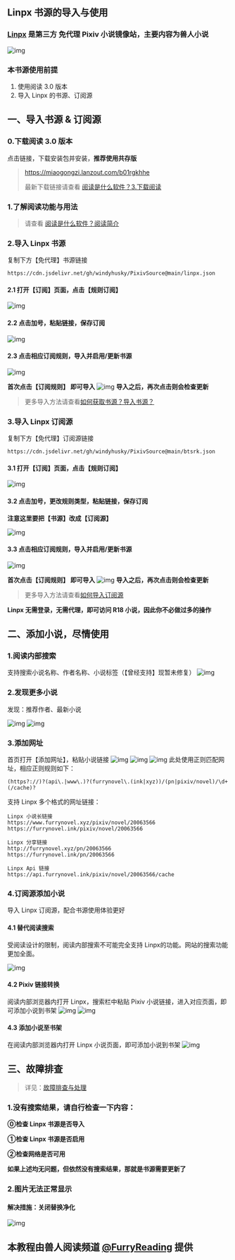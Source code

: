 ## Linpx 书源的导入与使用

### [Linpx](http://www.furrynovel.ink) 是第三方 免代理 Pixiv 小说镜像站，主要内容为**兽人小说**
![img](./pic/LinpxWebpage.png)


### 本书源使用前提
1. 使用阅读 3.0 版本
2. 导入 Linpx 的书源、订阅源


## 一、导入书源 & 订阅源
### 0.下载阅读 3.0 版本
点击链接，下载安装包并安装，**推荐使用共存版**

> https://miaogongzi.lanzout.com/b01rgkhhe
>
> 最新下载链接请查看 [阅读是什么软件？3.下载阅读](./ReadMe.md#3.下载阅读)


### 1.了解阅读功能与用法
> 请查看 [阅读是什么软件？阅读简介](./ReadMe.md)


### 2.导入 Linpx 书源
复制下方【免代理】书源链接
```
https://cdn.jsdelivr.net/gh/windyhusky/PixivSource@main/linpx.json
```
#### 2.1 打开【订阅】页面，点击【规则订阅】
![img](./pic/SubscribeEntry.jpg)


#### 2.2 点击加号，粘贴链接，保存订阅
![img](./pic/SubscribeBoookSourceLinpx.jpg)


#### 2.3 点击相应订阅规则，导入并启用/更新书源
![img](./pic/SubscribeHomePage.jpg)

**首次点击【订阅规则】 即可导入**
![img](./pic/InportBookSourceLinpx.jpg)
**导入之后，再次点击则会检查更新**

> 更多导入方法请查看[如何获取书源？导入书源？](./ImportBookSource.md)


### 3.导入 Linpx 订阅源
复制下方【免代理】订阅源链接
```
https://cdn.jsdelivr.net/gh/windyhusky/PixivSource@main/btsrk.json
```
#### 3.1 打开【订阅】页面，点击【规则订阅】
![img](./pic/SubscribeEntry.jpg)


#### 3.2 点击加号，更改规则类型，粘贴链接，保存订阅
**注意这里要把【书源】改成【订阅源】**

![img](./pic/SubscribeRssSourceBtsrk.jpg)


#### 3.3 点击相应订阅规则，导入并启用/更新书源
![img](./pic/SubscribeHomePage.jpg)

**首次点击【订阅规则】 即可导入**
![img](./pic/InportRssSourceBtsrk.jpg)
**导入之后，再次点击则会检查更新**

> 更多导入方法请查看[如何导入订阅源](./ImportRssSource.md)


**Linpx 无需登录，无需代理，即可访问 R18 小说，因此你不必做过多的操作**


## 二、添加小说，尽情使用
### 1.阅读内部搜索
支持搜索小说名称、作者名称、小说标签（【曾经支持】现暂未修复）
![img](./pic/SearchViaLegado.png)


### 2.发现更多小说
发现：推荐作者、最新小说

![img](./pic/DiscoverLinpx.jpg)
![img](./pic/DiscoverLinpxNewNovels.png)


### 3.添加网址
首页打开【添加网址】，粘贴小说链接
![img](./pic/AddBookViaUrl1.png)
![img](./pic/AddBookViaUrl2.png)
![img](./pic/AddBookViaUrl3.png)
此处使用正则匹配网址，相应正则规则如下：
```
(https?://)?(api\.|www\.)?(furrynovel\.(ink|xyz))/(pn|pixiv/novel)/\d+(/cache)?
```
支持 Linpx 多个格式的网址链接：
```
Linpx 小说长链接
https://www.furrynovel.xyz/pixiv/novel/20063566
https://furrynovel.ink/pixiv/novel/20063566

Linpx 分享链接
http://furrynovel.xyz/pn/20063566
https://furrynovel.ink/pn/20063566

Linpx Api 链接
https://api.furrynovel.ink/pixiv/novel/20063566/cache
```


### 4.订阅源添加小说
导入 Linpx 订阅源，配合书源使用体验更好

#### 4.1 替代阅读搜索
受阅读设计的限制，阅读内部搜索不可能完全支持 Linpx的功能。网站的搜索功能更加全面。

![img](./pic/SearchViaLinpx.png)


#### 4.2 Pixiv 链接转换
阅读内部浏览器内打开 Linpx，搜索栏中粘贴 Pixiv 小说链接，进入对应页面，即可添加小说到书架
![img](./pic/LinpxConvertPixivUrl1.png)
![img](./pic/LinpxConvertPixivUrl2.png)


#### 4.3 添加小说至书架
在阅读内部浏览器内打开 Linpx 小说页面，即可添加小说到书架
![img](./pic/AddBookViaLinpx.png)


## 三、故障排查
> 详见：[故障排查与处理](./TroubleShoot.md)
> 
### 1.没有搜索结果，请自行检查一下内容：

**⓪检查 Linpx 书源是否导入**

**①检查 Linpx 书源是否启用**

**②检查网络是否可用**

**如果上述均无问题，但依然没有搜索结果，那就是书源需要更新了**


### 2.图片无法正常显示

#### 解决措施：关闭替换净化
![img](./pic/ReplaceTurnOff.png)


## 本教程由兽人阅读频道 [@FurryReading](https://t.me/FurryReading) 提供
